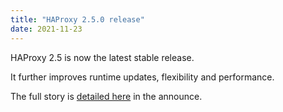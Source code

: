 ```yaml
---
title: "HAProxy 2.5.0 release"
date: 2021-11-23
---
```

HAProxy 2.5 is now the latest stable release.

It further improves runtime updates, flexibility and performance.

The full story is [detailed here](https://www.mail-archive.com/haproxy@formilux.org/msg41508.html) in the announce.
